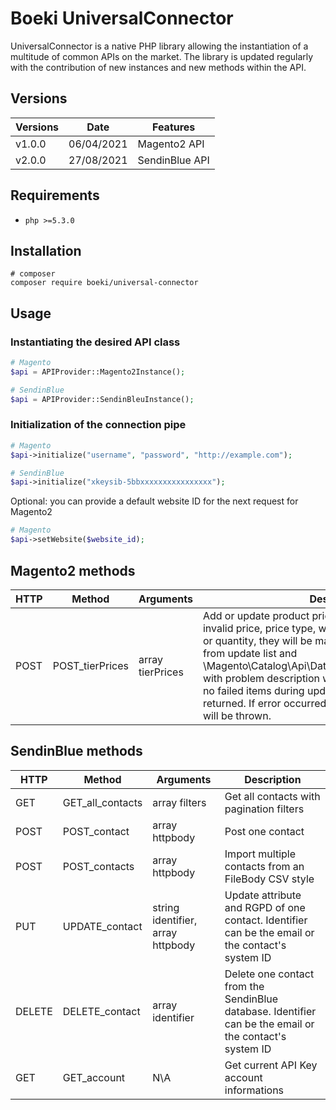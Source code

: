 
# Boeki UniversalConnector

UniversalConnector is a native PHP library allowing the instantiation of a multitude of common APIs on the market. The library is updated regularly with the contribution of new instances and new methods within the API.

## Versions

| Versions | Date | Features |
| --- | --- | --- |
| v1.0.0 | 06/04/2021 | Magento2 API |
| v2.0.0 | 27/08/2021 | SendinBlue API |

## Requirements

- `php >=5.3.0`

## Installation

```shell
# composer
composer require boeki/universal-connector
```

## Usage

### Instantiating the desired API class

```php
# Magento
$api = APIProvider::Magento2Instance();

# SendinBlue
$api = APIProvider::SendinBleuInstance();
```

### Initialization of the connection pipe

```php
# Magento
$api->initialize("username", "password", "http://example.com");

# SendinBlue
$api->initialize("xkeysib-5bbxxxxxxxxxxxxxxxx");
```

Optional: you can provide a default website ID for the next request for Magento2
```php
# Magento
$api->setWebsite($website_id);
```

## Magento2 methods

| HTTP | Method | Arguments | Description |
| --- | --- | --- | --- | 
| POST | POST_tierPrices | array tierPrices | Add or update product prices. If any items will have invalid price, price type, website id, sku, customer group or quantity, they will be marked as failed and excluded from update list and \Magento\Catalog\Api\Data\PriceUpdateResultInterface[] with problem description will be returned. If there were no failed items during update empty array will be returned. If error occurred during the update exception will be thrown. |

## SendinBlue methods

| HTTP | Method | Arguments | Description |
| --- | --- | --- | --- | 
| GET | GET_all_contacts | array filters | Get all contacts with pagination filters |
| POST | POST_contact | array httpbody | Post one contact |
| POST | POST_contacts | array httpbody | Import multiple contacts from an FileBody CSV style |
| PUT | UPDATE_contact | string identifier, array httpbody | Update attribute and RGPD of one contact. Identifier can be the email or the contact's system ID |
| DELETE | DELETE_contact | array identifier | Delete one contact from the SendinBlue database. Identifier can be the email or the contact's system ID |
| GET | GET_account | N\A | Get current API Key account informations |
